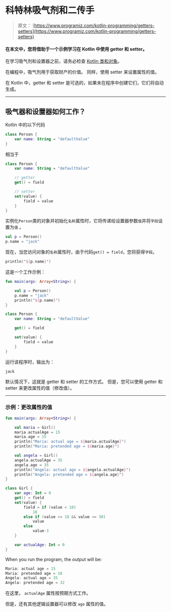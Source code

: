 # 科特林吸气剂和二传手

> 原文： [https://www.programiz.com/kotlin-programming/getters-setters](https://www.programiz.com/kotlin-programming/getters-setters)

#### 在本文中，您将借助于一个示例学习在 Kotlin 中使用 getter 和 setter。

在学习吸气剂和设置器之前，请务必检查 [Kotlin 类和对象](/kotlin-programming/class-objects)。

在编程中，吸气剂用于获取财产的价值。 同样，使用 setter 来设置属性的值。

在 Kotlin 中，getter 和 setter 是可选的，如果未在程序中创建它们，它们将自动生成。

* * *

## 吸气器和设置器如何工作？

Kotlin 中的以下代码

```kt
class Person {
    var name: String = "defaultValue"
}
```

相当于

```kt
class Person {
    var name: String = "defaultValue"

    // getter
    get() = field

    // setter
    set(value) {
        field = value
    }
}
```

实例化`Person`类的对象并初始化`名称`属性时，它将传递给设置器参数`值`并将`字段`设置为`值` 。

```kt
val p = Person()
p.name = "jack"
```

现在，当您访问对象的`名称`属性时，由于代码`get() = field`，您将获得`字段`。

```kt
println("${p.name}")
```

这是一个工作示例：

```kt
fun main(args: Array<String>) {

    val p = Person()
    p.name = "jack"
    println("${p.name}")
}

class Person {
    var name: String = "defaultValue"

    get() = field

    set(value) {
        field = value
    }
}
```

运行该程序时，输出为：

```kt
jack

```

默认情况下，这就是 getter 和 setter 的工作方式。 但是，您可以使用 getter 和 setter 来更改属性的值（修改值）。

* * *

### 示例：更改属性的值

```kt
fun main(args: Array<String>) {

    val maria = Girl()
    maria.actualAge = 15
    maria.age = 15
    println("Maria: actual age = ${maria.actualAge}")
    println("Maria: pretended age = ${maria.age}")

    val angela = Girl()
    angela.actualAge = 35
    angela.age = 35
    println("Angela: actual age = ${angela.actualAge}")
    println("Angela: pretended age = ${angela.age}")
}

class Girl {
    var age: Int = 0
    get() = field
    set(value) {
        field = if (value < 18)
            18
        else if (value >= 18 && value <= 30)
            value
        else
            value-3
    }

    var actualAge: Int = 0
}
```

When you run the program, the output will be:

```kt
Maria: actual age = 15
Maria: pretended age = 18
Angela: actual age = 35
Angela: pretended age = 32
```

在这里， `actualAge` 属性按预期方式工作。

但是，还有其他逻辑设置器可以修改 `age` 属性的值。